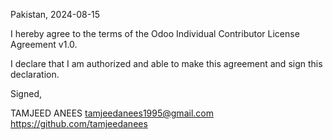 Pakistan, 2024-08-15

I hereby agree to the terms of the Odoo Individual Contributor License
Agreement v1.0.

I declare that I am authorized and able to make this agreement and sign this
declaration.

Signed,

TAMJEED ANEES tamjeedanees1995@gmail.com https://github.com/tamjeedanees
